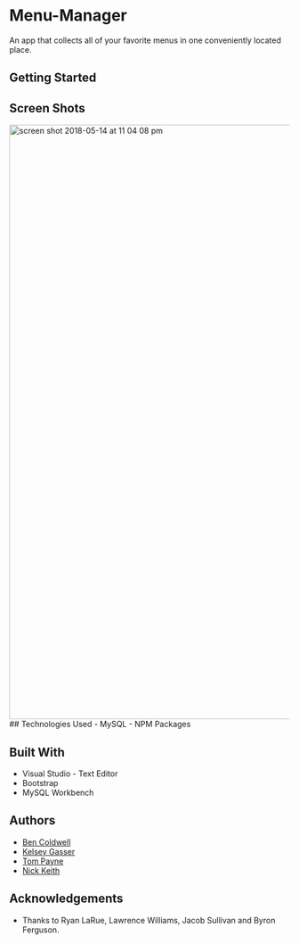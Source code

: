 # Menu-Manager
An app that collects all of your favorite menus in one conveniently located place.

## Getting Started

## Screen Shots
  <img width="1066" alt="screen shot 2018-05-14 at 11 04 08 pm" src="https://user-images.githubusercontent.com/33463643/40036178-70834136-57cb-11e8-89ee-57359dff2f55.png">
## Technologies Used
  - MySQL
  - NPM Packages
  
## Built With
  - Visual Studio - Text Editor
  - Bootstrap
  - MySQL Workbench
  
## Authors
  - [Ben Coldwell](https://github.com/brc5450)
  - [Kelsey Gasser](https://github.com/kjgasser)
  - [Tom Payne](https://github.com/T2theP)
  - [Nick Keith](https://github.com/RalphWiley)
  
## Acknowledgements
  - Thanks to Ryan LaRue, Lawrence Williams, Jacob Sullivan and Byron Ferguson.

